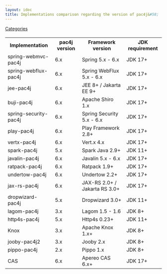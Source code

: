```yaml
---
layout: idoc
title: Implementations comparison regarding the version of pac4j&#58;
---
```


[<i class="fa fa-long-arrow-left fa-2x" aria-hidden="true"></i> Categories](./comparison.html)

<style>
    table {
        margin-top: 20px
    }
    table img {
        border: 0
    }
</style>


<table class="centered">
    <tr>
        <th>Implementation</th>
        <th>pac4j version</th>
        <th>Framework version</th>
        <th>JDK requirement</th>
    </tr>
    <tr>
        <td>spring-webmvc-pac4j</td>
        <td>6.x</td>
        <td>Spring 5.x - 6.x</td>
        <td>JDK 17+</td>
    </tr>
    <tr>
        <td>spring-webflux-pac4j</td>
        <td>6.x</td>
        <td>Spring WebFlux 5.x - 6.x</td>
        <td>JDK 17+</td>
    </tr>
    <tr>
        <td>jee-pac4j</td>
        <td>6.x</td>
        <td>JEE 8+ / Jakarta EE 9+</td>
        <td>JDK 17+</td>
    </tr>
    <tr>
        <td>buji-pac4j</td>
        <td>6.x</td>
        <td>Apache Shiro 1.x</td>
        <td>JDK 17+</td>
    </tr>
    <tr>
        <td>spring-security-pac4j</td>
        <td>6.x</td>
        <td>Spring Security 5.x - 6.x</td>
        <td>JDK 17+</td>
    </tr>
    <tr>
        <td>play-pac4j</td>
        <td>6.x</td>
        <td>Play Framework 2.8+</td>
        <td>JDK 17+</td>
    </tr>
    <tr>
        <td>vertx-pac4j</td>
        <td>6.x</td>
        <td>Vert.x 4.x</td>
        <td>JDK 17+</td>
    </tr>
    <tr>
        <td>spark-pac4j</td>
        <td>5.x</td>
        <td>Spark Java 2.9+</td>
        <td>JDK 11+</td>
    </tr>
    <tr>
        <td>javalin-pac4j</td>
        <td>6.x</td>
        <td>Javalin 5.x - 6.x</td>
        <td>JDK 17+</td>
    </tr>
    <tr>
        <td>ratpack-pac4j</td>
        <td>6.x</td>
        <td>Ratpack 1.9+</td>
        <td>JDK 17+</td>
    </tr>
    <tr>
        <td>undertow-pac4j</td>
        <td>6.x</td>
        <td>Undertow 2.2+</td>
        <td>JDK 17+</td>
    </tr>
    <tr>
        <td>jax-rs-pac4j</td>
        <td>6.x</td>
        <td>JAX-RS 2.0+ / Jakarta RS 3.0+</td>
        <td>JDK 17+</td>
    </tr>
    <tr>
        <td>dropwizard-pac4j</td>
        <td>5.x</td>
        <td>Dropwizard 3.0+</td>
        <td>JDK 11+</td>
    </tr>
    <tr>
        <td>lagom-pac4j</td>
        <td>3.x</td>
        <td>Lagom 1.5 - 1.6</td>
        <td>JDK 8+</td>
    </tr>
    <tr>
        <td>http4s-pac4j</td>
        <td>5.x</td>
        <td>Http4s 0.23+</td>
        <td>JDK 11+</td>
    </tr>
    <tr>
        <td>Knox</td>
        <td>3.x</td>
        <td>Apache Knox 1.x+</td>
        <td>JDK 8+</td>
    </tr>
    <tr>
        <td>jooby-pac4j2</td>
        <td>3.x</td>
        <td>Jooby 2.x</td>
        <td>JDK 8+</td>
    </tr>
    <tr>
        <td>pippo-pac4j</td>
        <td>2.x</td>
        <td>Pippo 1.x</td>
        <td>JDK 8+</td>
    </tr>
    <tr>
        <td>CAS</td>
        <td>6.x</td>
        <td>Apereo CAS 6.x+</td>
        <td>JDK 17+</td>
    </tr>
</table>
